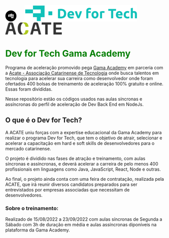 <img width='35px' src='./img/icone-gama-academy.png'/> &ensp; &ensp; <img src='./img/logotipo-Dev-for-Tech.svg' /> &ensp;&ensp; <img src='./img/Logotipo-ACATE.png' />

# <font color="green">Dev for Tech Gama Academy</font>

Programa de aceleração promovido pega [Gama Academy](https://www.gama.academy/) em parceria com a [Acate - Associação Catarinense de Tecnologia](https://www.acate.com.br/) onde busca talentos em tecnologia para acelerar sua carreira como desenvolvedor onde foram ofertados 400 bolsas de treinamento de aceleração 100% gratuito e online. Essas foram divididas.

Nesse repositório estão os códigos usados nas aulas síncronas e assíncronas do perfil de aceleração de Dev Back End em NodeJs.

## O que é o Dev for Tech?

A ACATE uniu forças com a expertise educacional da Gama Academy para realizar o programa Dev for Tech, que tem o objetivo de atrair, selecionar e acelerar a capacitação em hard e soft skills de desenvolvedores para o mercado catarinense.

O projeto é dividido nas fases de atração e treinamento, com aulas síncronas e assíncronas, e deverá acelerar a carreira de pelo menos 400 profissionais em linguagens como Java, JavaScript, React, Node e outras.

Ao final, o projeto ainda conta com uma feira de contratação, realizada pela ACATE, que irá reunir diversos candidatos preparados para ser entrevistados por empresas associadas que necessitam de desenvolvedores.

### Sobre o treinamento:

Realizado de 15/08/2022 a 23/09/2022 com aulas síncronas de Segunda a Sábado com 3h de duração em média e aulas assíncronas diponíveis na plataforma da Gama Academy.

